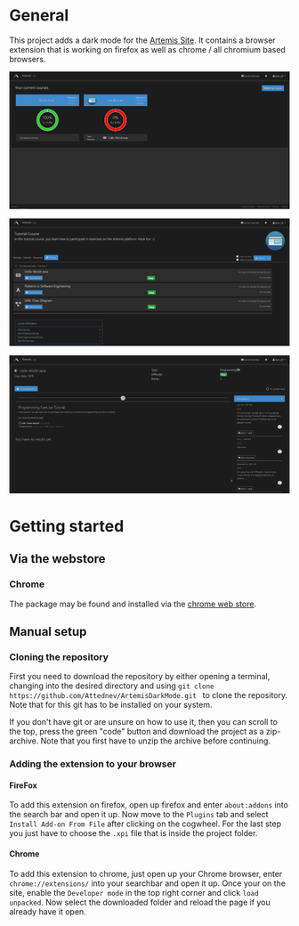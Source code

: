 # General
This project adds a dark mode for the [Artemis Site](https://artemis.ase.in.tum.de).
It contains a browser extension that is working on firefox as well as chrome / all chromium based browsers.

![Homepage](./images/homepage.png)

![Courses](./images/course.png)

![Exercise](./images/exercise.png)

# Getting started
## Via the webstore
### Chrome
The package may be found and installed via the [chrome web store](https://chrome.google.com/webstore/detail/artemis-darkmode/gijmcmgbmbciflkifmmmhbdleiifcbdk).

## Manual setup
### Cloning the repository
First you need to download the repository by either opening a terminal, changing into the desired directory and using
```git clone https://github.com/Attednev/ArtemisDarkMode.git ``` to clone the repository. Note that for this git has to be installed on your system.

If you don't have git or are unsure on how to use it, then you can scroll to the top, press the green "code" button and download the project as a zip-archive. Note that you first have to unzip the archive before continuing.

### Adding the extension to your browser
#### FireFox
To add this extension on firefox, open up firefox and enter ```about:addons``` into the search bar and open it up. Now move to the ```Plugins``` tab and select ```Install Add-on From File``` after clicking on the cogwheel. For the last step you just have to choose the ```.xpi``` file that is inside the project folder.

#### Chrome
To add this extension to chrome, just open up your Chrome browser, enter ```chrome://extensions/``` into your searchbar and open it up.
Once your on the site, enable the ```Developer mode``` in the top right corner and click ```load unpacked```. Now select the downloaded folder and reload the page if you already have it open.
